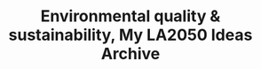---
title: 'Environmental quality & sustainability, My LA2050 Ideas Archive'
tag: Environmental quality & sustainability
is_search_results: true

---